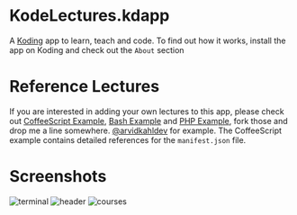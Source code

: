 # KodeLectures.kdapp

A [Koding](https://koding.com) app to learn, teach and code.
To find out how it works, install the app on Koding and check out the `About` section

# Reference Lectures

If you are interested in adding your own lectures to this app, please check out [CoffeeScript Example](https://github.com/arvidkahl/CoffeeScript.kdlecture), [Bash Example](https://github.com/arvidkahl/BasicBashCommands.kdlecture) and [PHP Example](https://github.com/arvidkahl/PhpMicroFramework.kdlecture), fork those and drop me a line somewhere. 
[@arvidkahldev](//twitter.com/arvidkahldev) for example. The CoffeeScript example contains detailed references for the `manifest.json` file.

# Screenshots

![terminal](https://raw.github.com/arvidkahl/KodeLectures.kdapp/master/resources/screenshots/sceenshotTerminalLecture1020.png)
![header](https://raw.github.com/arvidkahl/KodeLectures.kdapp/master/resources/screenshots/screenshotCourseHeader.png)
![courses](https://raw.github.com/arvidkahl/KodeLectures.kdapp/master/resources/screenshots/screenshotCourses.png)